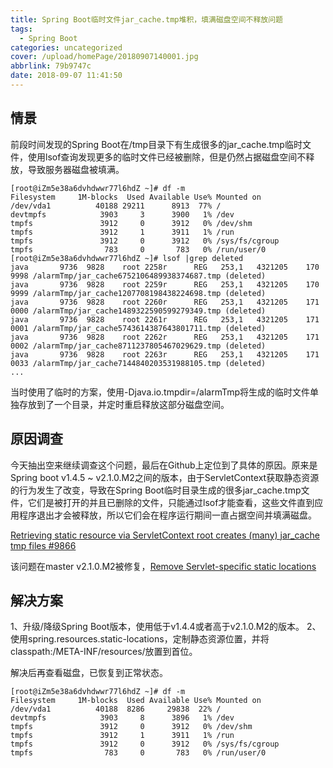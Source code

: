 ```yaml
---
title: Spring Boot临时文件jar_cache.tmp堆积，填满磁盘空间不释放问题
tags:
  - Spring Boot
categories: uncategorized
cover: /upload/homePage/20180907140001.jpg
abbrlink: 79b9747c
date: 2018-09-07 11:41:50
---
```

## 情景
前段时间发现的Spring Boot在/tmp目录下有生成很多的jar_cache.tmp临时文件，使用lsof查询发现更多的临时文件已经被删除，但是仍然占据磁盘空间不释放，导致服务器磁盘被填满。

```
[root@iZm5e38a6dvhdwwr77l6hdZ ~]# df -m
Filesystem     1M-blocks  Used Available Use% Mounted on
/dev/vda1          40188 29211      8913  77% /
devtmpfs            3903     3      3900   1% /dev
tmpfs               3912     0      3912   0% /dev/shm
tmpfs               3912     1      3911   1% /run
tmpfs               3912     0      3912   0% /sys/fs/cgroup
tmpfs                783     0       783   0% /run/user/0
[root@iZm5e38a6dvhdwwr77l6hdZ ~]# lsof |grep deleted
java       9736  9828    root 2258r      REG   253,1   4321205    170  9998 /alarmTmp/jar_cache6752106489938374687.tmp (deleted)
java       9736  9828    root 2259r      REG   253,1   4321205    170  9999 /alarmTmp/jar_cache1207708198438224698.tmp (deleted)
java       9736  9828    root 2260r      REG   253,1   4321205    171  0000 /alarmTmp/jar_cache1489322590599279349.tmp (deleted)
java       9736  9828    root 2261r      REG   253,1   4321205    171  0001 /alarmTmp/jar_cache5743614387643801711.tmp (deleted)
java       9736  9828    root 2262r      REG   253,1   4321205    171  0002 /alarmTmp/jar_cache8711237805467029629.tmp (deleted)
java       9736  9828    root 2263r      REG   253,1   4321205    171  0033 /alarmTmp/jar_cache7144840203531988105.tmp (deleted)
...
```

当时使用了临时的方案，使用-Djava.io.tmpdir=/alarmTmp将生成的临时文件单独存放到了一个目录，并定时重启释放这部分磁盘空间。

## 原因调查
今天抽出空来继续调查这个问题，最后在Github上定位到了具体的原因。原来是Spring boot v1.4.5 ~ v2.1.0.M2之间的版本，由于ServletContext获取静态资源的行为发生了改变，导致在Spring Boot临时目录生成的很多jar_cache.tmp文件，它们是被打开的并且已删除的文件，只能通过lsof才能查看，这些文件直到应用程序退出才会被释放，所以它们会在程序运行期间一直占据空间并填满磁盘。

[Retrieving static resource via ServletContext root creates (many) jar_cache tmp files #9866](https://github.com/spring-projects/spring-boot/issues/9866)

该问题在master v2.1.0.M2被修复，[Remove Servlet-specific static locations](https://github.com/spring-projects/spring-boot/commit/9dd3fb70e290bd426cd8377036f7174f9d8ddf3d)
   
## 解决方案
1、升级/降级Spring Boot版本，使用低于v1.4.4或者高于v2.1.0.M2的版本。
2、使用spring.resources.static-locations，定制静态资源位置，并将classpath:/META-INF/resources/放置到首位。

解决后再查看磁盘，已恢复到正常状态。
```
[root@iZm5e38a6dvhdwwr77l6hdZ ~]# df -m
Filesystem     1M-blocks  Used Available Use% Mounted on
/dev/vda1          40188  8286     29838  22% /
devtmpfs            3903     8      3896   1% /dev
tmpfs               3912     0      3912   0% /dev/shm
tmpfs               3912     1      3911   1% /run
tmpfs               3912     0      3912   0% /sys/fs/cgroup
tmpfs                783     0       783   0% /run/user/0
```



